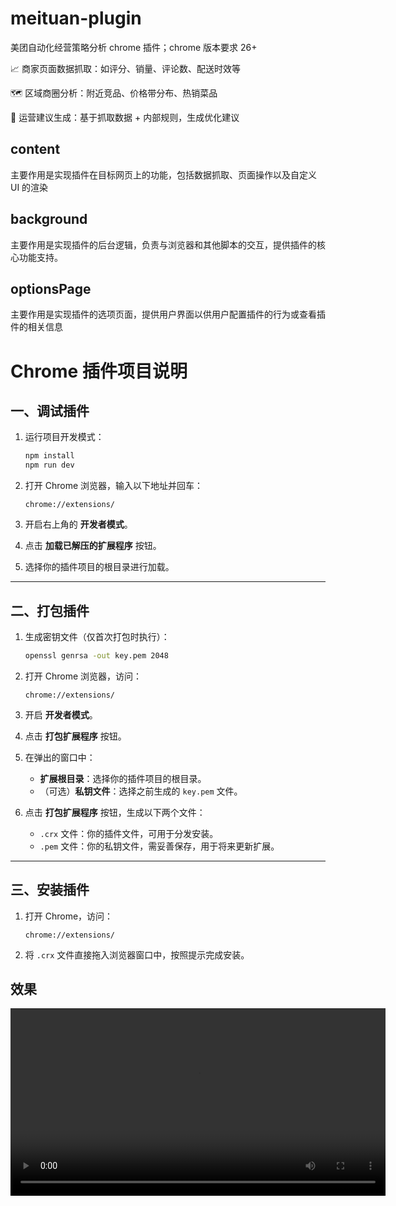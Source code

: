 # meituan-plugin
美团自动化经营策略分析 chrome 插件；chrome 版本要求 26+

📈 商家页面数据抓取：如评分、销量、评论数、配送时效等

🗺️ 区域商圈分析：附近竞品、价格带分布、热销菜品

🧠 运营建议生成：基于抓取数据 + 内部规则，生成优化建议

## content
主要作用是实现插件在目标网页上的功能，包括数据抓取、页面操作以及自定义 UI 的渲染

## background
主要作用是实现插件的后台逻辑，负责与浏览器和其他脚本的交互，提供插件的核心功能支持。

## optionsPage
主要作用是实现插件的选项页面，提供用户界面以供用户配置插件的行为或查看插件的相关信息

# Chrome 插件项目说明

## 一、调试插件

1. 运行项目开发模式：
   ```bash
   npm install
   npm run dev
   ```

2. 打开 Chrome 浏览器，输入以下地址并回车：
   ```
   chrome://extensions/
   ```

3. 开启右上角的 **开发者模式**。

4. 点击 **加载已解压的扩展程序** 按钮。

5. 选择你的插件项目的根目录进行加载。

---

## 二、打包插件

1. 生成密钥文件（仅首次打包时执行）：
   ```bash
   openssl genrsa -out key.pem 2048
   ```

2. 打开 Chrome 浏览器，访问：
   ```
   chrome://extensions/
   ```

3. 开启 **开发者模式**。

4. 点击 **打包扩展程序** 按钮。

5. 在弹出的窗口中：
   - **扩展根目录**：选择你的插件项目的根目录。
   - （可选）**私钥文件**：选择之前生成的 `key.pem` 文件。

6. 点击 **打包扩展程序** 按钮，生成以下两个文件：
   - `.crx` 文件：你的插件文件，可用于分发安装。
   - `.pem` 文件：你的私钥文件，需妥善保存，用于将来更新扩展。

---

## 三、安装插件

1. 打开 Chrome，访问：
   ```
   chrome://extensions/
   ```

2. 将 `.crx` 文件直接拖入浏览器窗口中，按照提示完成安装。

## 效果

<video src="https://github.com/nibilin33/meituan-plugin/raw/main/assets/effect.mp4" controls width="600"></video>
